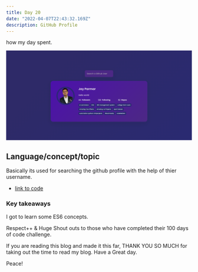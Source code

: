```yaml
---
title: Day 20
date: "2022-04-07T22:43:32.169Z"
description: GitHub Profile
---
```


how my day spent.

![coding](./output.png)

## Language/concept/topic

Basically its used for searching the github profile with the help of thier username.

- [link to code](https://github.com/jay-2000/jsMiniProjects/tree/main/github-profile)


### Key takeaways

I got to learn some ES6 concepts.




Respect++ & Huge Shout outs to those who have completed their 100 days of code challenge.

If you are reading this blog and made it this far, THANK YOU SO MUCH for taking out the time to read my blog. Have a Great day.

Peace!